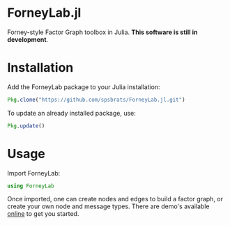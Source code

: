 ForneyLab.jl
============

Forney-style Factor Graph toolbox in Julia.
**This software is still in development**.

Installation
============
Add the ForneyLab package to your Julia installation:
```jl
Pkg.clone("https://github.com/spsbrats/ForneyLab.jl.git")
```
To update an already installed package, use:
```jl
Pkg.update()
```
Usage
=====
Import ForneyLab:
```jl
using ForneyLab
```
Once imported, one can create nodes and edges to build a factor graph, or create your own node and message types. There are demo's available [online](http://192.71.151.86/ForneyLab.jl-demos/) to get you started.